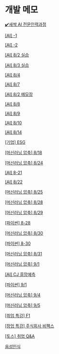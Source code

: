 

# 개발 메모

[✔️새싹 AI 전문인력과정](%E1%84%89%E1%85%A2%E1%84%8A%E1%85%A1%E1%86%A8%20AI%20%E1%84%8C%E1%85%A5%E1%86%AB%E1%84%86%E1%85%AE%E1%86%AB%E1%84%8B%E1%85%B5%E1%86%AB%E1%84%85%E1%85%A7%E1%86%A8%E1%84%80%E1%85%AA%E1%84%8C%E1%85%A5%E1%86%BC%205938be0c97144cebb17b0f49bd01411a.html)

[[AI] -1](%5BAI%5D%20-1%200cf59493b9ba40d0b89a2c5c9ee072d5.html)

[[AI] -2](%5BAI%5D%20-2%2056606461ce4c45749b9be46b00e74322.html)

[[AI] 8/2 실습](%5BAI%5D%208%202%20%E1%84%89%E1%85%B5%E1%86%AF%E1%84%89%E1%85%B3%E1%86%B8%2067bf63698f25423491bef049be26ec28.html)

[[AI] 8/3 실습](%5BAI%5D%208%203%20%E1%84%89%E1%85%B5%E1%86%AF%E1%84%89%E1%85%B3%E1%86%B8%20a9fc6b83eaa14ce996f3bd40adbee275.html)

[[AI] 8/4](%5BAI%5D%208%204%20efec3dc13b09472c90f9ab49f0eaa87b.html)

[[AI] 8/7](%5BAI%5D%208%207%20aee2a6e511344393b6677a0b7f8860f2.html)

[[AI] 8/2 메모장](%5BAI%5D%208%202%20%E1%84%86%E1%85%A6%E1%84%86%E1%85%A9%E1%84%8C%E1%85%A1%E1%86%BC%20f4f0d5f49b4a474a955041c1394ed35a.html)

[[AI] 8/8](%5BAI%5D%208%208%206985fb8dc5514d0eaff3f77390d23e8c.html)

[[AI] 8/9](%5BAI%5D%208%209%20a0278c1b87124df880f34523954985e4.html)

[[AI] 8/10](%5BAI%5D%208%2010%20c0eed609609d434590603092c17ad09e.html)

[[AI] 8/14](%5BAI%5D%208%2014%20755020d4c3454d3a831b0090e5f14e69.html)

[[기업] ESG](%5B%E1%84%80%E1%85%B5%E1%84%8B%E1%85%A5%E1%86%B8%5D%20ESG%20ecf2888dff924515bc1aba234e02e9b0.html)

[[머신러닝 압축] 8/18](%5B%E1%84%86%E1%85%A5%E1%84%89%E1%85%B5%E1%86%AB%E1%84%85%E1%85%A5%E1%84%82%E1%85%B5%E1%86%BC%20%E1%84%8B%E1%85%A1%E1%86%B8%E1%84%8E%E1%85%AE%E1%86%A8%5D%208%2018%206391a5f2998a4cfd9e427b8626cba70a.html)

[[머신러닝 압축] 8/24](%5B%E1%84%86%E1%85%A5%E1%84%89%E1%85%B5%E1%86%AB%E1%84%85%E1%85%A5%E1%84%82%E1%85%B5%E1%86%BC%20%E1%84%8B%E1%85%A1%E1%86%B8%E1%84%8E%E1%85%AE%E1%86%A8%5D%208%2024%20a3b7a92cabab45d6be6b994e601277bf.html)

[[AI] 8-21](%5BAI%5D%208-21%20dd26446e669149e08ab0498620b85572.html)

[[AI] 8/22](%5BAI%5D%208%2022%2084b297e00dfc4b348853dcdd24ceff47.html)

[[머신러닝 압축] 8/25](%5B%E1%84%86%E1%85%A5%E1%84%89%E1%85%B5%E1%86%AB%E1%84%85%E1%85%A5%E1%84%82%E1%85%B5%E1%86%BC%20%E1%84%8B%E1%85%A1%E1%86%B8%E1%84%8E%E1%85%AE%E1%86%A8%5D%208%2025%2048dedbaa2d16479183cfa514f5967a41.html)

[[머신러닝 압축] 8/28](%5B%E1%84%86%E1%85%A5%E1%84%89%E1%85%B5%E1%86%AB%E1%84%85%E1%85%A5%E1%84%82%E1%85%B5%E1%86%BC%20%E1%84%8B%E1%85%A1%E1%86%B8%E1%84%8E%E1%85%AE%E1%86%A8%5D%208%2028%20505044f98bdb43398679c21f3ab3df1a.html)

[[머신러닝 압축] 8/29](%5B%E1%84%86%E1%85%A5%E1%84%89%E1%85%B5%E1%86%AB%E1%84%85%E1%85%A5%E1%84%82%E1%85%B5%E1%86%BC%20%E1%84%8B%E1%85%A1%E1%86%B8%E1%84%8E%E1%85%AE%E1%86%A8%5D%208%2029%2086d0d10247664721a1a214dbf9d2eb17.html)

[[파이썬] 8-28](%5B%E1%84%91%E1%85%A1%E1%84%8B%E1%85%B5%E1%84%8A%E1%85%A5%E1%86%AB%5D%208-28%20ece1c884ba0f47ab9bed582216948dcc.html)

[[머신러닝 압축] 8/30](%5B%E1%84%86%E1%85%A5%E1%84%89%E1%85%B5%E1%86%AB%E1%84%85%E1%85%A5%E1%84%82%E1%85%B5%E1%86%BC%20%E1%84%8B%E1%85%A1%E1%86%B8%E1%84%8E%E1%85%AE%E1%86%A8%5D%208%2030%204d51c721809849fc948c783a8313aa93.html)

[[파이썬] 8-30](%5B%E1%84%91%E1%85%A1%E1%84%8B%E1%85%B5%E1%84%8A%E1%85%A5%E1%86%AB%5D%208-30%20cd6aaf66320d4a59acb77024ad8f061d.html)

[[머신러닝 압축] 8/31](%5B%E1%84%86%E1%85%A5%E1%84%89%E1%85%B5%E1%86%AB%E1%84%85%E1%85%A5%E1%84%82%E1%85%B5%E1%86%BC%20%E1%84%8B%E1%85%A1%E1%86%B8%E1%84%8E%E1%85%AE%E1%86%A8%5D%208%2031%20cfbfef9b94f044bfb6ec2bc34fd83ceb.html)

[[머신러닝 압축] 9/1](%5B%E1%84%86%E1%85%A5%E1%84%89%E1%85%B5%E1%86%AB%E1%84%85%E1%85%A5%E1%84%82%E1%85%B5%E1%86%BC%20%E1%84%8B%E1%85%A1%E1%86%B8%E1%84%8E%E1%85%AE%E1%86%A8%5D%209%201%2051c510bd4100405082b2ea81a747537f.html)

[[AI] CJ 흥망예측](%5BAI%5D%20CJ%20%E1%84%92%E1%85%B3%E1%86%BC%E1%84%86%E1%85%A1%E1%86%BC%E1%84%8B%E1%85%A8%E1%84%8E%E1%85%B3%E1%86%A8%20a35c2bec54054551af89f209b7374282.html)

[[파이썬] 9/1](%5B%E1%84%91%E1%85%A1%E1%84%8B%E1%85%B5%E1%84%8A%E1%85%A5%E1%86%AB%5D%209%201%20bdd1901591dc417889f733e76c754951.html)

[[머신러닝 압축] 9/4](%5B%E1%84%86%E1%85%A5%E1%84%89%E1%85%B5%E1%86%AB%E1%84%85%E1%85%A5%E1%84%82%E1%85%B5%E1%86%BC%20%E1%84%8B%E1%85%A1%E1%86%B8%E1%84%8E%E1%85%AE%E1%86%A8%5D%209%204%20825c5cb4e9c64ba0932191c410b5e54a.html)

[[머신러닝 압축] 9/5](%5B%E1%84%86%E1%85%A5%E1%84%89%E1%85%B5%E1%86%AB%E1%84%85%E1%85%A5%E1%84%82%E1%85%B5%E1%86%BC%20%E1%84%8B%E1%85%A1%E1%86%B8%E1%84%8E%E1%85%AE%E1%86%A8%5D%209%205%209724fb56791848f08c0140928b1fb1c5.html)

[[취업 특강] F1](%5B%E1%84%8E%E1%85%B1%E1%84%8B%E1%85%A5%E1%86%B8%20%E1%84%90%E1%85%B3%E1%86%A8%E1%84%80%E1%85%A1%E1%86%BC%5D%20F1%200c5f24b62e304c35a8d5d58384b7b421.html)

[[창업 특강] 주식회사 비펙스](%5B%E1%84%8E%E1%85%A1%E1%86%BC%E1%84%8B%E1%85%A5%E1%86%B8%20%E1%84%90%E1%85%B3%E1%86%A8%E1%84%80%E1%85%A1%E1%86%BC%5D%20%E1%84%8C%E1%85%AE%E1%84%89%E1%85%B5%E1%86%A8%E1%84%92%E1%85%AC%E1%84%89%E1%85%A1%20%E1%84%87%E1%85%B5%E1%84%91%E1%85%A6%E1%86%A8%E1%84%89%E1%85%B3%2096d04bcf6ce244c7821fc8138061ec57.html)

[[토스] 취업 Q&A](%5B%E1%84%90%E1%85%A9%E1%84%89%E1%85%B3%5D%20%E1%84%8E%E1%85%B1%E1%84%8B%E1%85%A5%E1%86%B8%20Q&A%20cf8b8e27bd8f47f489771a24a8fd348a.html)

[음성인식](%E1%84%8B%E1%85%B3%E1%86%B7%E1%84%89%E1%85%A5%E1%86%BC%E1%84%8B%E1%85%B5%E1%86%AB%E1%84%89%E1%85%B5%E1%86%A8%2046628c9f00804d408559661752dc0139.html)